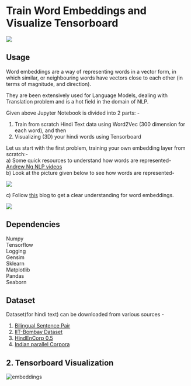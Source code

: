 # Train Word Embeddings and Visualize Tensorboard

![](https://s3-ap-south-1.amazonaws.com/av-blog-media/wp-content/uploads/2017/06/06062705/Word-Vectors.png)

## Usage
Word embeddings are a way of representing words in a vector form, in which similar, or neighbouring words have vectors close to each other (in terms of magnitude, and direction). <br/>

They are been extensively used for Language Models, dealing with Translation problem and is a hot field in the domain of NLP. <br/>

Given above Jupyter Notebook is divided into 2 parts: -<br/>
1. Train from scratch Hindi Text data using Word2Vec (300 dimension for each word), and then <br/>
2. Visualizing (3D) your hindi words using Tensorboard<br/>

Let us start with the first problem, training your own embedding layer from scratch:- <br/>
a) Some quick resources to understand how words are represented- [Andrew Ng NLP videos](https://www.youtube.com/watch?v=YgpI2aROLlo&list=PLZnyIsit9AM7HBPn6m06ddzw_N9zGk--2)<br/>
b) Look at the picture given below to see how words are represented- <br/>

![](https://cdn-images-1.medium.com/max/1600/1*mLrheV1nGz7XemDAVRcZ4A.png)

c) Follow [this](https://medium.com/data-science-group-iitr/word-embedding-2d05d270b285) blog to get a clear understanding for word embeddings. <br/>

![](https://cdn-images-1.medium.com/max/1600/1*YAGrtIpuRyA87iQHIwuPVA.jpeg)

## Dependencies
Numpy <br/>
Tensorflow<br/>
Logging<br/>
Gensim<br/>
Sklearn<br/>
Matplotlib<br/>
Pandas<br/>
Seaborn<br/>

## Dataset
Dataset(for hindi text) can be downloaded from various sources - <br/>
1. [Bilingual Sentence Pair](http://www.manythings.org/anki/)
2. [IIT-Bombay Dataset](http://www.cfilt.iitb.ac.in/iitb_parallel/iitb_corpus_download/)<br/>
3. [HindEnCorp 0.5](https://lindat.mff.cuni.cz/repository/xmlui/handle/11858/00-097C-0000-0023-625F-0)<br/>
4. [Indian parallel Corpora](https://github.com/joshua-decoder/indian-parallel-corpora)<br/>

## 2. Tensorboard Visualization 

![embeddings](https://user-images.githubusercontent.com/24618926/51477825-9ce13d00-1daf-11e9-911b-83ea371cf1f8.gif)<br/>

